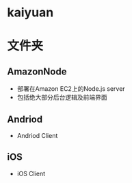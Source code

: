 kaiyuan
======

# 文件夹
## AmazonNode
- 部署在Amazon EC2上的Node.js server
- 包括绝大部分后台逻辑及前端界面

## Andriod
- Andriod Client

## iOS
- iOS Client